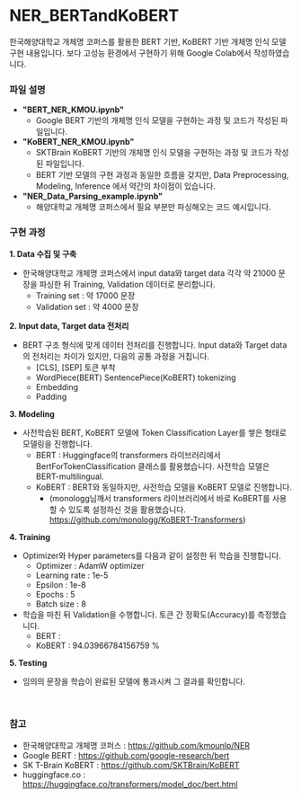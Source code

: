 # NER_BERTandKoBERT
한국해양대학교 개체명 코퍼스를 활용한 BERT 기반, KoBERT 기반 개체명 인식 모델 구현 내용입니다. 보다 고성능 환경에서 구현하기 위해 Google Colab에서 작성하였습니다.

### **파일 설명**
+ **"BERT_NER_KMOU.ipynb"**
  + Google BERT 기반의 개체명 인식 모델을 구현하는 과정 및 코드가 작성된 파일입니다.
+ **"KoBERT_NER_KMOU.ipynb"**
  + SKTBrain KoBERT 기반의 개체명 인식 모델을 구현하는 과정 및 코드가 작성된 파일입니다.
  + BERT 기반 모델의 구현 과정과 동일한 흐름을 갖지만, Data Preprocessing, Modeling, Inference 에서 약간의 차이점이 있습니다.
+ **"NER_Data_Parsing_example.ipynb"**
  + 해양대학교 개체명 코퍼스에서 필요 부분만 파싱해오는 코드 예시입니다.


### **구현 과정**
**1. Data 수집 및 구축**
+ 한국해양대학교 개체명 코퍼스에서 input data와 target data 각각 약 21000 문장을 파싱한 뒤 Training, Validation 데이터로 분리합니다.
  + Training set : 약 17000 문장
  + Validation set : 약 4000 문장

**2. Input data, Target data 전처리**
+ BERT 구조 형식에 맞게 데이터 전처리를 진행합니다. Input data와 Target data의 전처리는 차이가 있지만, 다음의 공통 과정을 거칩니다.
  + [CLS], [SEP] 토큰 부착
  + WordPiece(BERT) SentencePiece(KoBERT) tokenizing
  + Embedding
  + Padding
  
**3. Modeling**
+ 사전학습된 BERT, KoBERT 모델에 Token Classification Layer를 쌓은 형태로 모델링을 진행합니다.
  + BERT : Huggingface의 transformers 라이브러리에서 BertForTokenClassification 클래스를 활용했습니다. 사전학습 모델은 BERT-multilingual.
  + KoBERT : BERT와 동일하지만, 사전학습 모델을 KoBERT 모델로 진행합니다. 
    + (monologg님깨서 transformers 라이브러리에서 바로 KoBERT를 사용할 수 있도록 설정하신 것을 활용했습니다. https://github.com/monologg/KoBERT-Transformers)

**4. Training**
+ Optimizer와 Hyper parameters를 다음과 같이 설정한 뒤 학습을 진행합니다.
  + Optimizer : AdamW optimizer
  + Learning rate : 1e-5
  + Epsilon : 1e-8
  + Epochs : 5
  + Batch size : 8
+ 학습을 마친 뒤 Validation을 수행합니다. 토큰 간 정확도(Accuracy)를 측정했습니다.
  + BERT :  
  + KoBERT : 94.03966784156759 %

**5. Testing**
+ 임의의 문장을 학습이 완료된 모델에 통과시켜 그 결과를 확인합니다.

<br>

### **참고**
+ 한국해양대학교 개체명 코퍼스 : https://github.com/kmounlp/NER
+ Google BERT : https://github.com/google-research/bert
+ SK T-Brain KoBERT : https://github.com/SKTBrain/KoBERT
+ huggingface.co : https://huggingface.co/transformers/model_doc/bert.html
